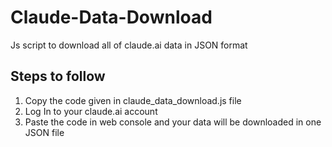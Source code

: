 # Claude-Data-Download
Js script to download all of claude.ai data in JSON format
## Steps to follow
1. Copy the code given in claude_data_download.js file
2. Log In to your claude.ai account
3. Paste the code in web console and your data will be downloaded in one JSON file
